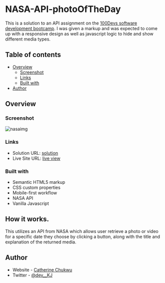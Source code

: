# NASA-API-photoOfTheDay

This is a solution to an API assignment on the [100Devs software development bootcamp](https://github.com/100devs). I was given a markup and was expected to come up with a responsive design as well as javascript logic to hide and show different media types. 

## Table of contents

- [Overview](#overview)
  - [Screenshot](#screenshot)
  - [Links](#links)
  - [Built with](#built-with)
- [Author](#author)

## Overview

### Screenshot

![nasaimg](https://user-images.githubusercontent.com/100381663/167643427-c6e03e9d-3a46-4baf-a93b-3e1c3c1e45b0.png)

### Links

- Solution URL: [solution](https://github.com/kjcatherine/NASA-API-photoOfTheDay)
- Live Site URL: [live view](https://nasa-p-o-t-d.netlify.app/)

### Built with

- Semantic HTML5 markup
- CSS custom properties
- Mobile-first workflow
- NASA API
- Vanilla Javascript

## How it works.

This utilizes an API from NASA which allows user retrieve a photo or video for a specific date they choose by clicking a button, along with the title and explanation of the returned media.

## Author

- Website - [Catherine Chukwu](http://github.com/kjcatherine)
- Twitter - [@dev\_\_KJ](https://www.twitter.com/yourusername)

